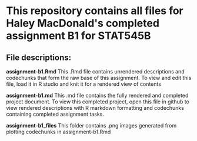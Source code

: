 # This repository contains all files for Haley MacDonald's completed assignment B1 for STAT545B

## File descriptions:

**assignment-b1.Rmd** This .Rmd file contains unrendered descriptions and codechunks that form the raw base of this assignment. To view and edit this file, load it in R studio and knit it for a rendered view of contents

**assignment-b1.md** This .md file contains the fully rendered and completed project document. To view this completed project, open this file in github to view rendered descriptions with R markdown formatting and codechunks containing completed assignment tasks. 

**assignment-b1_files** This folder contains .png images generated from plotting codechunks in assignment-b1.Rmd

